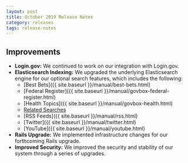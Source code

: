 ```yaml
---
layout: post
title: October 2019 Release Notes
category: releases
tags: release-notes
---
```


## Improvements

* **Login.gov:** We continued to work on our integration with Login.gov.
* **Elasticsearch Indexing:** We upgraded the underlying Elasticsearch engine for our optional search features, which includes the following:
  * [Best Bets]({{ site.baseurl }}/manual/best-bets.html)
  * [Federal Register]({{ site.baseurl }}/manual/govbox-federal-register.html)
  * [Health Topics]({{ site.baseurl }}/manual/govbox-health.html)
  * [Related Searches]()
  * [RSS Feeds]({{ site.baseurl }}/manual/rss.html)
  * [Twitter]({{ site.baseurl }}/manual/twitter.html)
  * [YouTube]({{ site.baseurl }}/manual/youtube.html)
* **Rails Upgrade:** We implemented infrastructure changes for our forthcoming Rails upgrade.
* **Improved Security:** We improved the security and stability of our system through a series of upgrades.
